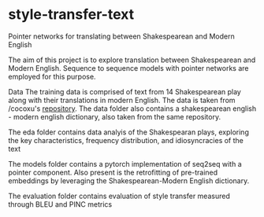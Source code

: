 # style-transfer-text
Pointer networks for translating between Shakespearean and Modern English

The aim of this project is to explore translation between Shakespearean and Modern English. Sequence to sequence models with 
pointer networks are employed for this purpose.

Data
The training data is comprised of text from 14 Shakespearean play along with their translations in modern English. The data is taken from /cocoxu's [repository]( https://github.com/cocoxu/Shakespeare/tree/master/data). The data folder also contains a shakespearean english - modern english dictionary, also taken from the same repository.

The eda folder contains data analyis of the Shakespearan plays, exploring the key characteristics, frequency distribution, and idiosyncracies of the text

The models folder contains a pytorch implementation of seq2seq with a pointer component. Also present is the retrofitting of pre-trained embeddings by leveraging the Shakespearean-Modern English dictionary.

The evaluation folder contains evaluation of style transfer measured through BLEU and PINC metrics

